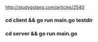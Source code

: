 http://studygolang.com/articles/2540

### cd client && go run main.go testdir
### cd server && go run main.go